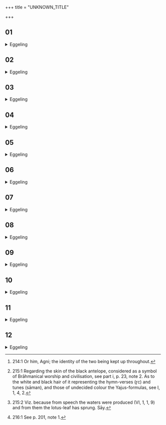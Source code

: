+++
title = "UNKNOWN_TITLE"

+++


##  01
<details><summary>Eggeling</summary>

1. He now digs it (the lump of clay) [^egg_436] up from that (hole);--for the gods, having found him (Agni), then dug him up; and in like manner this one, after finding him, now digs him up,--with (Vāj. S. XI, 28), 'At the impulse of the god Savitr̥, by the arms of the Aśvins, by the hands of Pūshan, I dig thee, the Agni Purīshya, from the lap of the earth, Aṅgiras-like;'--impelled by Savitr̥, he thus, by means of those deities, digs him up, the Agni favourable to cattle, as Agni (did).

[^egg_436]: 214:1 Or him, Agni; the identity of the two being kept up throughout.
</details>

##  02
<details><summary>Eggeling</summary>

2. 'Thee, O Agni, the bright, the fair-faced,'--for this Agni is indeed bright and fair-faced;--'glowing with perpetual sheen,'--that is, 'shining with perpetual light;'--'thee, kind to creatures, and never harming, the Agni Purīshya we dig up from the lap of the earth, Aṅgiras-like;'--that is, thee, kind to creatures, and never harming, the cattle-loving Agni we dig up from the lap of the earth, as Agni (did).'
</details>

##  03
<details><summary>Eggeling</summary>

3. With two (formulas) he digs,--two-footed is the Sacrificer, and the Sacrificer is Agni: as great as Agni is, as great as is his measure, with so much he thus digs him up. And twofold also is that form of his, (consisting as it does of) clay and water.
</details>

##  04
<details><summary>Eggeling</summary>

4. He digs, with, 'I dig,'--'we dig;' for with, 'I

dig,' Prajāpati dug for him (Agni); and with, 'we dig,' the gods dug for him, therefore (he digs), with, 'I dig,'--'we dig.'
</details>

##  05
<details><summary>Eggeling</summary>

5. Now while digging with the spade, he says with speech 'I dig,' 'we dig,' for the spade is speech. It is for his undertaking that this bamboo (spade) is made; and with speech for a spade, the gods dug him up; and in like manner does this one now dig him up with speech for a spade (or, with the speech-spade).
</details>

##  06
<details><summary>Eggeling</summary>

6. He then deposits it upon the black antelope skin, for the black antelope skin is the sacrifice [^egg_437]: in the sacrifice he thus deposits it (or him, Agni);--on the hair (side); for the hair is the metres: he thus deposits him on the metres. That (skin) he spreads silently; for the black antelope skin is the sacrifice; and the sacrifice is Prajāpati, and undefined is Prajāpati. North (of the hole he spreads it),--the meaning of this (will be explained) hereafter;--on (the skin spread) with the neck-part in front, for thus (it is turned) towards the gods.

[^egg_437]: 215:1 Regarding the skin of the black antelope, considered as a symbol of Brāhmanical worship and civilisation, see part i, p. 23, note 2. As to the white and black hair of it representing the hymn-verses (r̥c) and tunes (sāman), and those of undecided colour the Yajus-formulas, see I, 1, 4, 2.
</details>

##  07
<details><summary>Eggeling</summary>

7. And he deposits it on a lotus-leaf (placed on the skin); for the lotus-leaf is the womb, and into the womb he pours that seed; and the seed which is poured into the womb, becomes generative. He spreads that (leaf) with a formula; for the formula is speech, and the lotus-leaf is speech [^egg_438].

[^egg_438]: 215:2 Viz. because from speech the waters were produced (VI, 1, 1, 9) and from them the lotus-leaf has sprung. Sāy.
</details>

##  08
<details><summary>Eggeling</summary>

8. [Vāj. S. XI, 29] 'Thou art the waters’

back, Agni's womb,' for this is indeed the back of the waters, and the womb of Agni;--'around the swelling sea,'--for the sea indeed swells around it;--'thou, growing mighty upon the lotus,'--that is, 'growing, prosper thou on the lotus.'--'With the measure of the sky, extend thou in width!'--with this he strokes along it (so as to lie even on the skin); for that Agni is yonder sun; and him assuredly none other than the width of the sky can contain: 'having become the sky, contain him!' this is what he thereby says.
</details>

##  09
<details><summary>Eggeling</summary>

9. He spreads it over the black antelope skin; for the black antelope skin is the sacrifice; and the black antelope skin is this earth, and the sacrifice is this earth, for on this earth the sacrifice is spread. And the lotus-leaf is the sky; for the sky is the waters, and the lotus-leaf is the waters; and yonder sky is above this earth.
</details>

##  10
<details><summary>Eggeling</summary>

10. He touches both of them--he thereby brings about concord between them--with (Vāj. S. XI, 30), 'A shelter ye are, a shield ye are!'--for both a shelter and a shield these two indeed are;--'uninjured both, and ample,'--for uninjured and ample both these indeed are;--'capacious, guard ye,'--that is, 'spacious, guard ye!'--'bear ye Agni Purīshya!'--that is, 'bear ye Agni, favourable to cattle [^egg_439]!'

[^egg_439]: 216:1 See p. 201, note 1.
</details>

##  11
<details><summary>Eggeling</summary>

11. [Vāj. S. XI, 31] 'Guard ye, light-finders, uniting with each other, with the breast, with the self,'--that is, 'guard him, ye light-finders, uniting with each other, both with your breast and your self;'--'bearing within the brilliant, the

everlasting;'--this Agni indeed is yonder sun, and he is the brilliant, the everlasting one; and him these two bear between (them): hence he says, the brilliant, the everlasting.'
</details>

##  12
<details><summary>Eggeling</summary>

12. He touches them with two (verses);--two-footed is the Sacrificer, and the Sacrificer is Agni: as great as Agni is, as great as is his measure, by so much he thus brings about concord between these two. And, again, (he does so) because that form of theirs is twofold, (there being) a black antelope skin and a lotus-leaf.
</details>